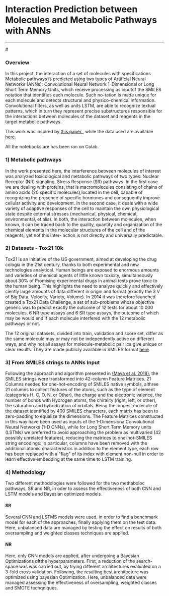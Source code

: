 # Interaction Prediction between Molecules and Metabolic Pathways with ANNs
<hr />
#<h3>Overview</h3>
In this project, the interaction of a set of molecules with specifications
Metabolic pathways is predicted using two types of Artificial Neural
Networks (ANNs): Convolutional Neural Network 1-Dimensional or
Long Short Term Memory Units, which receive processing as inputof the SMILES 
notation that identifies each molecule. Such no-tation is made unique for each molecule 
and detects  structural and physico-chemical information. Convolutional filters, as well as units LSTM, are able to recognize textual patterns, which in turn
they represent precise substructures responsible for the interactions between
molecules of the dataset and reagents in the target metabolic pathways.
<p></p>
This work was inspired by <a href ="https://bmcbioinformatics.biomedcentral.com/articles/10.1186/s12859-018-2523-5"> this paper </a>, while the data used are available <a href="https://tripod.nih.gov/tox21/challenge/data.jsp">here</a>.
<p></p>
All the notebooks are has been ran on Colab.

<h3>1) Metabolic pathways</h3>

In the work presented here, the interference between molecules of interest was analyzed
toxicological and metabolic pathways of two types: Nuclear Receptor (NR) signaling,
Stress Response (SR) pathways. In the first case we are dealing with proteins, that is
macromolecules consisting of chains of amino acids (20 specific molecules),located in the cell, capable of recognizing the presence of specific hormones and
consequently improve cellular activity and development. In the second case, it deals with a wide variety of adaptive responses of the cell to maintain the own physiological state despite external stresses (mechanical, physical, chemical,
environmental, et alia). In both, the interaction between molecules, when known,
it can be traced back to the quality, quantity and organization of the chemical elements in the molecular structures of the cell and of the reagents; yet not this inter-
action is not directly and universally predictable.

<h3>2) Datasets - Tox21 10k</h3>
Tox21 is an initiative of the US government, aimed at developing the drug
cologia in the 21st century, thanks to both experimental and new technologies
analytical. Human beings are exposed to enormous amounts and varieties of
chemical agents of little known toxicity, simultaneously about 30% of
Promising experimental drugs in animal tests prove toxic to the human being. This highlights the need to analyze quickly and effectively
ciently large amounts of data different in origin and format (exactly the 3 V of Big Data, Velocity, Variety, Volume). In 2014 it was therefore launched
created a Tox21 Data Challenge, a set of sub-problems whose objective generic was to predict exactly the outcome of 12 tests for about 10 000 molecules, 6 NR type assays and 6 SR type assays, the outcome of which may be would end if each molecule interfered with the 12 metabolic pathways or not.
<p></p>
The 12 original datasets, divided into train, validation and score set, differ
as the same molecule may or may not be independently active on different ways, and why not all assays for molecule-metabolic pair ica give unique or clear results. They are made publicly available in SMILES format <a href="https://tripod.nih.gov/tox21/challenge/data.jsp">here</a>.

<h3>3) From SMILES strings to ANNs Input</h3>

Following the approach and algorithm presented in <a href ="https://bmcbioinformatics.biomedcentral.com/articles/10.1186/s12859-018-2523-5">(Maya et al. 2018)</a>, the SMILES strings were transformed into 42-column Feature Matrices. 21 Columns needed for one-hot-encoding of SMILES native symbols, althree 21 columns to collect features of the atoms, such as the type of element (categories H, C, O, N, or Other), the charge and the electronic valence, the number
of bonds with Hydrogen atoms, the chirality (right, left, or other), the saturation and hybridization of orbitals. Being the longest molecule of the dataset identified by 400 SMILES characters, each matrix has been to zero-padding to equalize the dimensions. The Feature Matrices constructed in this way have been used as inputs of the 1-Dimensiona Convolutional Neural Networks (1-D CNNs), while for Long Short Term Memory units (LSTMs) we preferred to avoid approaching the problem as multivaried (42 possibly unrelated features), reducing the matrices to one-hot-SMILES string encodings: in particular, columns have been removed with the additional atomic characteristics in addition to the element type, each row has been replaced with a "flag" of its index with element
non-null in order to learn effective embedding at the same time
to LSTM training.

<h3>4) Methodology</h3>
Two different methodologies were followed for the two methaboloc pathways, SR and NR, in oder to assess the effectiveness of both CNN and LSTM models and Bayesian optimized models. 
<h4>SR</h4>
Several CNN and LSTMS models were used, in order to find a benchmark model for each of the approaches, finally applying them on the test data. Here, unbalanced data are managed by testing the effect on results of both oversampling and weighted classes techniques are applied.
<h4>NR</h4>
Here, only CNN models are applied, after undergoing a Bayesian Optimizations oftthe hyperparameters. First, a reduction of the search-space was was carried out, by trying different architectures evaluated on a 3-fold cross validation. Following, the resulting best architecture was optimized using bayesian Optimization. Here, unbalanced data were managed assessing the effectiveness of oversampling, weighted classes and SMOTE techqniques.
